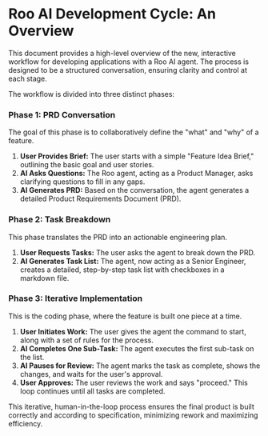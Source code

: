 # Roo AI Development Cycle: An Overview

This document provides a high-level overview of the new, interactive workflow for developing applications with a Roo AI agent. The process is designed to be a structured conversation, ensuring clarity and control at each stage.

The workflow is divided into three distinct phases:

### Phase 1: PRD Conversation
The goal of this phase is to collaboratively define the "what" and "why" of a feature.
1.  **User Provides Brief:** The user starts with a simple "Feature Idea Brief," outlining the basic goal and user stories.
2.  **AI Asks Questions:** The Roo agent, acting as a Product Manager, asks clarifying questions to fill in any gaps.
3.  **AI Generates PRD:** Based on the conversation, the agent generates a detailed Product Requirements Document (PRD).

### Phase 2: Task Breakdown
This phase translates the PRD into an actionable engineering plan.
1.  **User Requests Tasks:** The user asks the agent to break down the PRD.
2.  **AI Generates Task List:** The agent, now acting as a Senior Engineer, creates a detailed, step-by-step task list with checkboxes in a markdown file.

### Phase 3: Iterative Implementation
This is the coding phase, where the feature is built one piece at a time.
1.  **User Initiates Work:** The user gives the agent the command to start, along with a set of rules for the process.
2.  **AI Completes One Sub-Task:** The agent executes the first sub-task on the list.
3.  **AI Pauses for Review:** The agent marks the task as complete, shows the changes, and waits for the user's approval.
4.  **User Approves:** The user reviews the work and says "proceed." This loop continues until all tasks are completed.

This iterative, human-in-the-loop process ensures the final product is built correctly and according to specification, minimizing rework and maximizing efficiency.